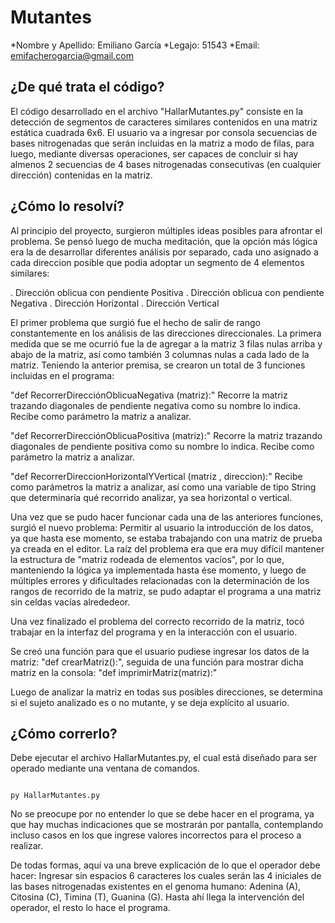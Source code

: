 # Mutantes
*Nombre y Apellido:  Emiliano García
*Legajo:  51543
*Email:  emifacherogarcia@gmail.com

## ¿De qué trata el código?

El código desarrollado en el archivo "HallarMutantes.py" consiste en la detección de segmentos de caracteres similares contenidos en una matriz estática cuadrada 6x6.
El usuario va a ingresar por consola secuencias de bases nitrogenadas que serán incluidas en la matriz a modo de filas, para luego, mediante diversas operaciones,
ser capaces de concluir si hay almenos 2 secuencias de 4 bases nitrogenadas consecutivas (en cualquier dirección) contenidas en la matriz.

## ¿Cómo lo resolví?

Al principio del proyecto, surgieron múltiples ideas posibles para afrontar el problema. Se pensó luego de mucha meditación, que la opción más lógica era la de desarrollar diferentes análisis por separado, cada uno asignado a cada direccion posible que podia adoptar un segmento de 4 elementos similares:

. Dirección oblicua con pendiente Positiva
. Dirección oblicua con pendiente Negativa
. Dirección Horizontal
. Dirección Vertical

El primer problema que surgió fue el hecho de salir de rango constantemente en los análisis de las direcciones direccionales. La primera medida que se me ocurrió fue la de agregar a la matriz 3 filas nulas arriba y abajo de la matriz, así como también 3 columnas nulas a cada lado de la matriz. 
Teniendo la anterior premisa, se crearon un total de 3 funciones incluidas en el programa:

"def RecorrerDirecciónOblicuaNegativa (matriz):"  Recorre la matriz trazando diagonales de pendiente negativa como su nombre lo indica. Recibe como parámetro la matriz a analizar.

"def RecorrerDirecciónOblicuaPositiva (matriz):"  Recorre la matriz trazando diagonales de pendiente positiva como su nombre lo indica. Recibe como parámetro la matriz a analizar.

"def RecorrerDireccionHorizontalYVertical (matriz , direccion):" Recibe como parámetros la matriz a analizar,  así como una variable de tipo String que determinaría qué recorrido analizar, ya sea horizontal o vertical.

Una vez que se pudo hacer funcionar cada una de las anteriores funciones, surgió el nuevo problema: Permitir al usuario la introducción de los datos, ya que hasta ese momento, se estaba trabajando con una matriz de prueba ya creada en el editor. La raíz del problema era que era muy difícil mantener la estructura de "matriz rodeada de elementos vacíos", por lo que, manteniendo la lógica ya implementada hasta ése momento, y luego de múltiples errores y dificultades relacionadas con la determinación de los rangos de recorrido de la matriz, se pudo adaptar el programa a una matriz sin celdas vacías alrededeor.

Una vez finalizado el problema del correcto recorrido de la matriz, tocó trabajar en la interfaz del programa y en la interacción con el usuario.

Se creó una función para que el usuario pudiese ingresar los datos de la matriz: "def crearMatriz():", seguida de una función para mostrar dicha matriz en la consola: "def imprimirMatriz(matriz):"

Luego de analizar la matriz en todas sus posibles direcciones, se determina si el sujeto analizado es o no mutante, y se deja explícito al usuario.




## ¿Cómo correrlo?

Debe ejecutar el archivo HallarMutantes.py, el cual está diseñado para ser operado mediante una ventana de comandos. 
```

py HallarMutantes.py

```
No se preocupe por no entender lo que se debe hacer en el programa, ya que hay muchas indicaciones que se mostrarán por pantalla, contemplando incluso casos en los que ingrese valores incorrectos para el proceso a realizar.

De todas formas, aquí va una breve explicación de lo que el operador debe hacer: Ingresar sin espacios 6 caracteres los cuales serán las 4 iniciales de las bases nitrogenadas existentes en el genoma humano: Adenina (A), Citosina (C), Timina (T), Guanina (G). Hasta ahí llega la intervención del operador, el resto lo hace el programa. 